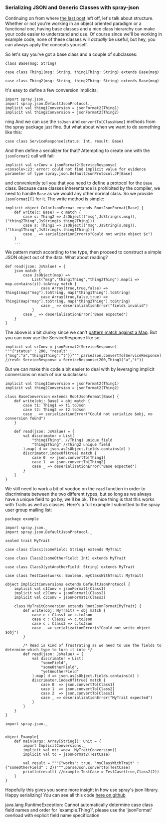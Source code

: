 ### Serializing JSON and Generic Classes with spray-json

Continuing on from where [the last post] left off, let's talk about structure. 
Whether or not you're working in an object oriented paradigm or a functional 
one, having base classes and a nice class hierarchy can make your code easier
to understand and use. Of course since we'll be working in example code, none 
of these classes will _actually_ be useful, but hey, you can always apply the 
concepts yourself.

So let's say you've got a base class and a couple of subclasses: 

	class Base(msg: String)

	case class Thing1(msg: String, thing1Thing: String) extends Base(msg)

	case class Thing2(msg: String, thing2Thing: String) extends Base(msg)

It's easy to define a few conversion implicits:

	
	import spray.json._
	import spray.json.DefaultJsonProtocol._
	implicit val thing1Conversion = jsonFormat2(Thing1)
	implicit val thing2Conversion = jsonFormat2(Thing2)
ning
And we can use the `toJson` and `convertTo[ClassName]` methods from the spray
package just fine. But what about when we want to do something like this:

	case class ServiceResponse(status: Int, result: Base)

And then define a serializer for that? Attempting to create one with the `jsonFormat2` 
call will fail:

	implicit val srConv = jsonFormat2(ServiceResponse)
	<console>:23: error: could not find implicit value for evidence parameter of type spray.json.DefaultJsonProtocol.JF[Base]
	
and conveniently tell you that you need to define a protocol for the `Base` class. 
Because case classes inherentance is prohibited by the compiler, we need to handle 
`Base` as we would any other normal class. So we provide `JsonFormat[T]` for it. 
The write method is simple:

	implicit object ColorJsonFormat extends RootJsonFormat[Base] {
		def write(c: Base) = c match {
			case s: Thing2 => JsObject(("msg",JsString(s.msg)), ("thing2Thing",JsString(s.thing2Thing)))
			case s: Thing1 => JsObject(("msg",JsString(s.msg)), ("thing1Thing",JsString(s.thing1Thing)))
			case _ => serializationError(s"Could not write object $c")
		}
		...

We pattern match according to the type, then proceed to construct a simple JSON 
object out of the data. What about reading?

	def read(json: JsValue) = {
		json match {
			case JsObject(map) => 
				List("msg","thing1Thing","thing2Thing").map(i => map.contains(i)).toArray match {
					case Array(true,true,false) => Thing1(map("msg").toString, map("thing1Thing").toString)
					case Array(true,false,true) => Thing2(map("msg").toString, map("thing2Thing").toString)
					case _ => deserializationError("fields invalid")
				}
			case _ => deserializationError("Base expected")
		}
	}

The above is a bit clunky since we can't [pattern match against a Map]. But you 
can now use the ServiceResponse like so:

	implicit val srConv = jsonFormat2(ServiceResponse)
	"""{"status" : 200, "result" :{"msg":"a","thing1Thing":"t"}}""".parseJson.convertTo[ServiceResponse]
	//res0: ServiceResponse = ServiceResponse(200,Thing1("a","t"))

But we can make this code a bit easier to deal with by leveraging implicit conversions 
on each of our subclasses:
	
	implicit val thing1Conversion = jsonFormat2(Thing1)
	implicit val thing2Conversion = jsonFormat2(Thing2)

	class BaseConversion extends RootJsonFormat[Base] {
		def write(obj: Base) = obj match {
			case t1: Thing1 => t1.toJson
			case t2: Thing2 => t2.toJson
			case _ => serializationError("Could not serialize $obj, no conversion found")
		}
		
		def read(json: JsValue) = {
			val discrimator = List(
				"thing1Thing", //Thing1 unique field
				"thing2Thing" //Thing2 unique field
			).map( d => json.asJsObject.fields.contains(d) )
			discrimator.indexOf(true) match {
				case 0 	=> json.convertTo[Thing1]
				case 1 	=> json.convertTo[Thing2]
				case _ => deserializationError("Base expected")
			}
		}
	}

We still need to work a bit of voodoo on the `read` function in order to discriminate 
between the two different types, but so long as we always have a unique field to 
go by, we'll be ok. The nice thing is that this works with Traits as well as classes. 
Here's a full example I submitted to the spray user group mailing list:

	package example

	import spray.json._
	import spray.json.DefaultJsonProtocol._

	sealed trait MyTrait 

	case class Class1(someField: String) extends MyTrait

	case class Class2(someOtherField: Int) extends MyTrait

	case class Class3(yetAnotherField: String) extends MyTrait

	case class TestCase(works: Boolean, myClassWithTrait: MyTrait)

	object ImplicitConversions extends DefaultJsonProtocol {
		implicit val c1Conv = jsonFormat1(Class1)
		implicit val c2Conv = jsonFormat1(Class2)
		implicit val c3Conv = jsonFormat1(Class3)

		class MyTraitConversion extends RootJsonFormat[MyTrait] {
			def write(obj: MyTrait) = obj match {
				case c : Class1 => c.toJson
				case c : Class2 => c.toJson
				case c : Class3 => c.toJson
				case _ => serializationError(s"Could not write object $obj")
			}
			
			/* Read is kind of frustrating as we need to use the fields to determine which type to turn it into */
			def read(json: JsValue) = {
				val discrimator = List(
					"someField",
					"someOtherField",
					"yetAnotherField"
				).map( d => json.asJsObject.fields.contains(d) )
				discrimator.indexOf(true) match {
					case 0 	=> json.convertTo[Class1]
					case 1 	=> json.convertTo[Class2]
					case 2  => json.convertTo[Class3]
					case _ => deserializationError("MyTrait expected")
				}
			}
		}
	}

	import spray.json._


	object Example{
		def main(args: Array[String]): Unit = {
			import ImplicitConversions._
			implicit val mtc =new  MyTraitConversion()
			implicit val tc = jsonFormat2(TestCase)

		  	val result = """{"works": true, "myClassWithTrait" : {"someOtherField" : 2}}""".parseJson.convertTo[TestCase]
		  	println(result) //example.TestCase = TestCase(true,Class2(2))
		}
	}

Hopefully this gives you some more insight in how use spray's json library. Happy 
serializing! You can see all this code [here on github]


[the last post]:/tech-blog/serializing-java-util-locale-with-spray-json
[pattern match against a Map]:https://stackoverflow.com/questions/13536619/pattern-matching-against-scala-map-type
[here on github]:https://github.com/EdgeCaseBerg/spray-json-locale-example

java.lang.RuntimeException: Cannot automatically determine case class field names and order for 'example.Thing1', please use the 'jsonFormat' overload with explicit field name specification
